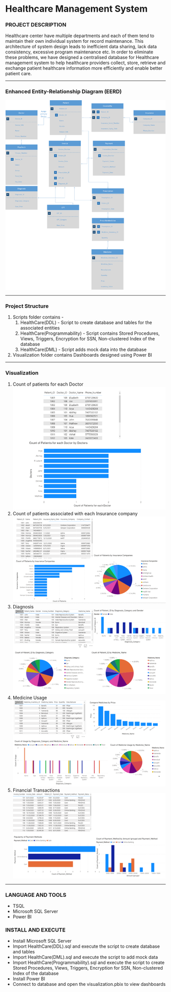 # Healthcare Management System

### PROJECT DESCRIPTION

Healthcare center have multiple departments and each of them tend to maintain their own individual system for record maintenance. This architecture of system design leads to inefficient data sharing, lack data consistency, excessive program maintenance etc.
In order to eliminate these problems, we have designed a centralised database for Healthcare management system to help healthcare providers collect, store, retrieve and exchange patient healthcare information more efficiently and enable better patient care.


---

### Enhanced Entity-Relationship Diagram (EERD)

<img alt="EER" src="https://github.com/v-abhishek/healthcare-management-system/blob/main/images/EER.png" />

---

### Project Structure

1. Scripts folder contains -
	1. HealthCare(DDL) - Script to create database and tables for the associated entities
	2. HealthCare(Programmability) - Script contains Stored Procedures, Views, Triggers, Encryption for SSN, Non-clustered Index of the database
	3. HealthCare(DML) - Script adds mock data into the database
2. Visualization folder contains Dashboards designed using Power BI

---

### Visualization

1. Count of patients for each Doctor
	<img alt="viz1" src="https://github.com/v-abhishek/healthcare-management-system/blob/main/images/viz1.png" />
2. Count of patients associated with each Insurance company
	<img alt="viz2" src="https://github.com/v-abhishek/healthcare-management-system/blob/main/images/viz2.png" />
3. Diagnosis
	<img alt="viz3" src="https://github.com/v-abhishek/healthcare-management-system/blob/main/images/viz3.png" />
4. Medicine Usage
	<img alt="viz4" src="https://github.com/v-abhishek/healthcare-management-system/blob/main/images/viz4.png" />
5. Financial Transactions
	<img alt="viz5" src="https://github.com/v-abhishek/healthcare-management-system/blob/main/images/viz5.png" />
	
---

### LANGUAGE AND TOOLS

- TSQL
- Microsoft SQL Server
- Power BI

### INSTALL AND EXECUTE

- Install Microsoft SQL Server
- Import HealthCare(DDL).sql and execute the script to create database and tables
- Import HealthCare(DML).sql and execute the script to add mock data
- Import HealthCare(Programmability).sql and execute the script to create Stored Procedures, Views, Triggers, Encryption for SSN, Non-clustered Index of the database
- Install Power BI
- Connect to database and open the visualization.pbix to view dashboards
